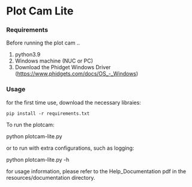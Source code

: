 # Plot Cam Lite

### Requirements
Before running the plot cam .. 
1. python3.9
2. Windows machine (NUC or PC)
3. Download the Phidget Windows Driver (https://www.phidgets.com/docs/OS_-_Windows)


### Usage 

for the first time use, download the necessary libraies:


    pip install -r requirements.txt

To run the plotcam:


python plotcam-lite.py


or to run with extra configurations, such as logging:


python plotcam-lite.py -h

for usage information, please refer to the Help_Documentation pdf in the resources/documentation directory.
